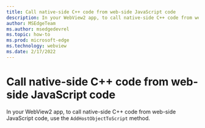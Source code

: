 ```yaml
---
title: Call native-side C++ code from web-side JavaScript code
description: In your WebView2 app, to call native-side C++ code from web-side JavaScript code, use the `AddHostObjectToScript` method.
author: MSEdgeTeam
ms.author: msedgedevrel
ms.topic: how-to
ms.prod: microsoft-edge
ms.technology: webview
ms.date: 2/17/2022
---
```

# Call native-side C++ code from web-side JavaScript code

In your WebView2 app, to call native-side C++ code from web-side JavaScript code, use the `AddHostObjectToScript` method.
